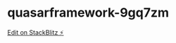 # quasarframework-9gq7zm

[Edit on StackBlitz ⚡️](https://stackblitz.com/edit/quasarframework-9gq7zm)
